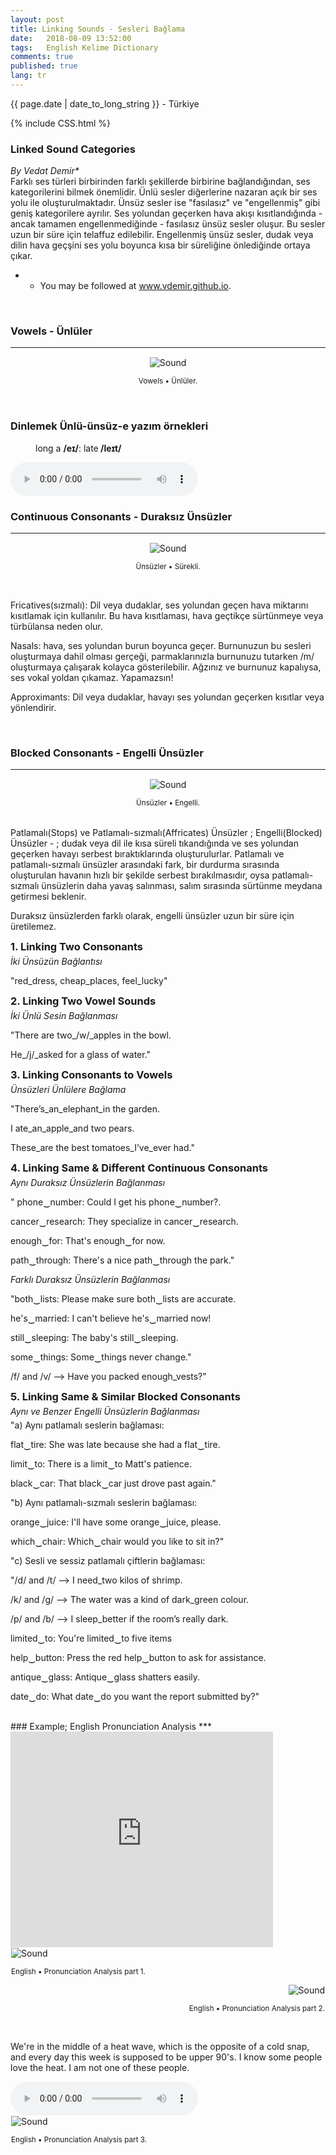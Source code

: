 ```yaml
---
layout: post
title: Linking Sounds - Sesleri Bağlama
date:   2018-08-09 13:52:00
tags:   English Kelime Dictionary
comments: true
published: true
lang: tr
---
```



<p class="meta">{{ page.date | date_to_long_string }} - Türkiye</p>

{% include CSS.html %}

### Linked Sound Categories

_By Vedat Demir*_
<br>
<i class="fas fa-paragraph fa-2x"></i> Farklı ses türleri birbirinden farklı şekillerde birbirine bağlandığından, ses kategorilerini bilmek önemlidir. Ünlü sesler diğerlerine nazaran açık bir ses yolu ile oluşturulmaktadır. Ünsüz sesler ise "fasılasız" ve "engellenmiş" gibi geniş kategorilere ayrılır. Ses yolundan geçerken hava akışı kısıtlandığında - ancak tamamen engellenmediğinde - fasılasız ünsüz sesler oluşur. Bu sesler uzun bir süre için telaffuz edilebilir. Engellenmiş ünsüz sesler, dudak veya dilin hava geçşini ses yolu boyunca  kısa bir süreliğine önlediğinde ortaya çıkar.


* * You may be followed at www.vdemir.github.io.

<br>


### Vowels - Ünlüler
***
<div class="resize" style="margin: 15px; text-align: center;">
  <img src="{{ site.baseurl }}/images/vowels.gif" alt="Sound" class="resize"  />
  <p><small>Vowels &bull; Ünlüler.</small></p>
</div>

<br>

<h3>Dinlemek Ünlü-ünsüz-e yazım örnekleri</h3><p style="margin-left:40px">long a <strong>/eɪ/</strong>: late<strong> /leɪt/</strong></p>

<audio controls>
  <source src="{{ site.baseurl }}/audio/late.mp3" type="audio/mpeg">
Your browser does not support the audio element.
</audio>

<br>

### Continuous Consonants - Duraksız Ünsüzler
***

<div class="resize" style="margin: 15px; text-align: center;">
  <img src="{{ site.baseurl }}/images/continuous-consonants.gif" alt="Sound" class="resize"  />
  <p><small>Ünsüzler &bull; Sürekli.</small></p>
</div>

<br>

<a>Fricatives(sızmalı):</a> Dil veya dudaklar, ses yolundan geçen hava miktarını kısıtlamak için kullanılır. Bu hava kısıtlaması, hava geçtikçe sürtünmeye veya türbülansa neden olur.

<a>Nasals:</a> hava, ses yolundan burun boyunca geçer. Burnunuzun bu sesleri oluşturmaya dahil olması gerçeği, parmaklarınızla burnunuzu tutarken /m/ oluşturmaya çalışarak kolayca gösterilebilir.  Ağzınız ve burnunuz kapalıysa, ses vokal yoldan çıkamaz. Yapamazsın!

<a>Approximants:</a> Dil veya dudaklar, havayı ses yolundan geçerken kısıtlar veya yönlendirir.

<br>

### Blocked Consonants - Engelli Ünsüzler
***

<div class="resize" style="margin: 15px; text-align: center;">
  <img src="{{ site.baseurl }}/images/blocked-consonants.gif" alt="Sound" class="resize"  />
  <p><small>Ünsüzler &bull; Engelli.</small></p>
</div>
<br>
<a>Patlamalı(Stops) ve Patlamalı-sızmalı(Affricates) Ünsüzler ; Engelli(Blocked) Ünsüzler - ;</a> dudak veya dil ile kısa süreli tıkandığında ve ses yolundan geçerken havayı serbest bıraktıklarında oluşturulurlar. Patlamalı ve patlamalı-sızmalı ünsüzler arasındaki fark, bir durdurma sırasında oluşturulan havanın hızlı bir şekilde serbest bırakılmasıdır, oysa patlamalı-sızmalı ünsüzlerin daha yavaş salınması, salım sırasında sürtünme meydana getirmesi beklenir.

Duraksız ünsüzlerden farklı olarak, engelli ünsüzler uzun bir süre için üretilemez.

<style>
img.resize {
  max-width:70%;
  max-height:70%;
}
</style>


<div style="clear:both"></div>

<style>
#choose-year-down:hover, #choose-year-up:hover {
	cursor: pointer;
}
</style>

<div style="clear:both"></div>

<div class="by_year">
		<h3 style="margin: 5px 0 5px 0; padding: 0;"><a>1. Linking Two Consonants</a></h3>
<h6 style="margin: 0 0 5px 0; padding: 0;"><a>İki Ünsüzün Bağlantısı</a></h6>
<p>"red_dress, cheap_places, feel_lucky"</p>
</div>

<div class="by_year">
		<h3 style="margin: 5px 0 5px 0; padding: 0;"><a>2. Linking Two Vowel Sounds</a></h3>
<h6 style="margin: 0 0 5px 0; padding: 0;"><a>İki Ünlü Sesin Bağlanması</a></h6>
<p>"There are two_/w/_apples in the bowl.</p>
<p>He_/j/_asked for a glass of water."</p>
</div>


<div class="by_year">
		<h3 style="margin: 5px 0 5px 0; padding: 0;"><a>3. Linking Consonants to Vowels</a></h3>
<h6 style="margin: 0 0 5px 0; padding: 0;"><a>Ünsüzleri Ünlülere Bağlama</a></h6>
<p>"There’s_an_elephant_in the garden.</p>
<p>I ate_an_apple_and two pears.</p>
<p>These_are the best tomatoes_I’ve_ever had."</p>
</div>

<div class="by_year">
		<h3 style="margin: 5px 0 5px 0; padding: 0;"><a>4. Linking Same & Different Continuous Consonants</a></h3>
<h6 style="margin: 0 0 5px 0; padding: 0;"><a>Aynı Duraksız Ünsüzlerin Bağlanması</a></h6>
<p>" phone‿number:  Could I get his phone‿number?.</p>
<p>cancer‿research:  They specialize in cancer‿research.</p>
<p>enough‿for:  That's enough‿for now.</p>
<p>path‿through:  There's a nice path‿through the park."</p>
<h6 style="margin: 0 0 5px 0; padding: 0;"><a>Farklı Duraksız Ünsüzlerin Bağlanması</a></h6>
<p>"both‿lists: Please make sure both‿lists are accurate.</p>
<p>he's‿married: I can't believe he's‿married now!</p>
<p>still‿sleeping: The baby's still‿sleeping.</p>
<p>some‿things: Some‿things never change."</p>
<p>/f/ and /v/ –> Have you packed enough_vests?"</p>
</div>

<div class="by_year">
		<h3 style="margin: 5px 0 5px 0; padding: 0;"><a>5. Linking Same & Similar Blocked Consonants</a></h3>
<h6 style="margin: 0 0 5px 0; padding: 0;"><a>Aynı ve Benzer Engelli Ünsüzlerin Bağlanması</a></h6>
<a>"a) Aynı patlamalı seslerin bağlaması:</a>
<p>flat‿tire: She was late because she had a flat‿tire.</p>
<p>limit‿to: There is a limit‿to Matt's patience.</p>
<p>black‿car: That black‿car just drove past again."</p>
<a>"b) Aynı patlamalı-sızmalı seslerin bağlaması:</a>
<p>orange‿juice: I'll have some orange‿juice, please.</p>
<p>which‿chair: Which‿chair would you like to sit in?"</p>
<a>"c) Sesli ve sessiz patlamalı çiftlerin bağlaması:</a>
<p>"/d/ and /t/ –> I need_two kilos of shrimp.</p>
<p>/k/ and /g/ –> The water was a kind of dark_green colour.</p>
<p>/p/ and /b/ –> I sleep_better if the room’s really dark.</p>
<p>limited‿to: You're limited‿to five items</p>
<p>help‿button: Press the red help‿button to ask for assistance.</p>
<p>antique‿glass: Antique‿glass shatters easily.</p>
<p>date‿do: What date‿do you want the report submitted by?"</p>
</div>
<br>
### Example; English Pronunciation Analysis
***
<br>
<iframe width="420" height="345" src="https://www.youtube.com/embed/R-rP8mItme4" frameborder="0" >
</iframe>
<div class="resize" style="margin: 1px; text-align: left;">
  <img src="{{ site.baseurl }}/images/Shwa-Link.png" alt="Sound" class="resize" >
  <p><small>English &bull; Pronunciation Analysis part 1.</small></p>
</div>
<div class="resize" style="margin: 1px; text-align: right;">
  <img src="{{ site.baseurl }}/images/analysis2.png" alt="Sound" class="resize" >
  <p><small>English &bull; Pronunciation Analysis part 2.</small></p>
</div>
<br>
<p>We're in the middle of a heat wave, which is the opposite of a cold snap, and every day this week is supposed to be upper 90's. I know some people love the heat. I am not one of these people.</p>
<audio controls>
  <source src="{{ site.baseurl }}/audio/ttsMP3.com_VoiceText_01.mp3" type="audio/mpeg">
Your browser does not support the audio element.
</audio>
<br>
<div class="resize" style="margin: 1px; text-align: left;">
  <img src="{{ site.baseurl }}/images/analysis3.png" alt="Sound" class="resize" >
  <p><small>English &bull; Pronunciation Analysis part 3.</small></p>
</div>
<br>


